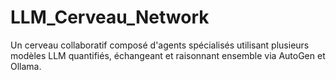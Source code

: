 # LLM_Cerveau_Network
Un cerveau collaboratif composé d'agents spécialisés utilisant plusieurs modèles LLM quantifiés, échangeant et raisonnant ensemble via AutoGen et Ollama.
